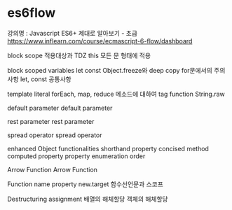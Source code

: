 # es6flow

강의명 : Javascript ES6+ 제대로 알아보기 - 초급
https://www.inflearn.com/course/ecmascript-6-flow/dashboard

block scope
    적용대상과 TDZ
    this
    모든 문 형태에 적용

block scoped variables
    let
    const
    Object.freeze와 deep copy
    for문에서의 주의사항
    let, const 공통사항

template literal
    forEach, map, reduce 메소드에 대하여
    tag function
    String.raw

default parameter
    default parameter

rest parameter
    rest parameter

spread operator
    spread operator

enhanced Object functionalities
    shorthand property
    concised method
    computed property
    property enumeration order

Arrow Function
    Arrow Function

Function
    name property
    new.target
    함수선언문과 스코프

Destructuring assignment
    배열의 해체할당
    객체의 해체할당
